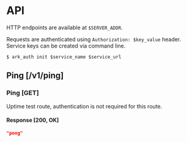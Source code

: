 # API

HTTP endpoints are available at `$SERVER_ADDR`.

Requests are authenticated using `Authorization: $key_value` header. Service keys can be created via command line.

```Shell
$ ark_auth init $service_name $service_url
```

## Ping [/v1/ping]

### Ping [GET]

Uptime test route, authentication is not required for this route.

#### Response [200, OK]

```JSON
"pong"
```
